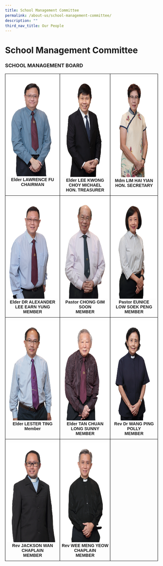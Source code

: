 ```yaml
---
title: School Management Committee
permalink: /about-us/school-management-committee/
description: ""
third_nav_title: Our People
---
```

# **School Management Committee**
  

### SCHOOL MANAGEMENT BOARD

<table style="border-collapse:collapse;border-spacing:0" class="tg"><thead><tr><th style="border-color:black;border-style:solid;border-width:1px;font-family:Arial, sans-serif;font-size:14px;font-weight:bold;overflow:hidden;padding:10px 5px;text-align:center;vertical-align:top;word-break:normal"><img src="/images/Elder%20Lawrence%20Fu.jpg" alt="Elder Lawrence Fu.JPG" width="219" height="326"><br><span style="background-color:initial">Elder LAWRENCE FU</span><br>CHAIRMAN</th><th style="border-color:black;border-style:solid;border-width:1px;font-family:Arial, sans-serif;font-size:14px;font-weight:bold;overflow:hidden;padding:10px 5px;text-align:center;vertical-align:top;word-break:normal"><img src="/images/Elder%20Michael%20Lee.jpg" alt="Elder Michael Lee.JPG" width="219" height="328"><br><span style="background-color:initial">Elder LEE KWONG CHOY MICHAEL</span><br><span style="background-color:initial">HON. TREASURER </span></th><th style="border-color:black;border-style:solid;border-width:1px;font-family:Arial, sans-serif;font-size:14px;font-weight:bold;overflow:hidden;padding:10px 5px;text-align:center;vertical-align:top;word-break:normal"><img src="/images/Mdm%20Lim%20Hai%20Yian.jpg" alt="Mdm Lim Hai Yian.JPG" width="219" height="329"><br>Mdm LIM HAI YIAN<br> HON. SECRETARY</th></tr></thead><tbody><tr><td style="border-color:black;border-style:solid;border-width:1px;font-family:Arial, sans-serif;font-size:14px;font-weight:bold;overflow:hidden;padding:10px 5px;text-align:center;vertical-align:top;word-break:normal"><img src="/images/Elder%20Dr%20Alexander%20Lee.jpg" alt="Elder Dr Alexander Lee.JPG" width="219" height="328"><br><span style="background-color:initial">Elder DR ALEXANDER LEE EARN YUNG</span><br>MEMBER</td><td style="border-color:black;border-style:solid;border-width:1px;font-family:Arial, sans-serif;font-size:14px;font-weight:bold;overflow:hidden;padding:10px 5px;text-align:center;vertical-align:top;word-break:normal"><img src="/images/Elder%20Chong%20Gim%20Soon.jpg" alt="Elder Chong Gim Soon.JPG" width="219" height="328"><br>Pastor CHONG GIM SOON <br><span style="background-color:initial">MEMBER</span></td><td style="border-color:black;border-style:solid;border-width:1px;font-family:Arial, sans-serif;font-size:14px;font-weight:bold;overflow:hidden;padding:10px 5px;text-align:center;vertical-align:top;word-break:normal"><img src="/images/Pastor%20Eunice%20Low.jpg" alt="Pastor Eunice Low.JPG" width="219" height="328"><br>Pastor EUNICE<br>LOW SOEK PENG<br>MEMBER</td></tr><tr><td style="border-color:black;border-style:solid;border-width:1px;font-family:Arial, sans-serif;font-size:14px;font-weight:bold;overflow:hidden;padding:10px 5px;text-align:center;vertical-align:top;word-break:normal"><img src="/images/Elder%20Lester%20Ting.jpg" alt="Elder Lester Ting.JPG" width="219" height="328"><br>Elder LESTER TING<br>Member</td><td style="border-color:black;border-style:solid;border-width:1px;font-family:Arial, sans-serif;font-size:14px;font-weight:bold;overflow:hidden;padding:10px 5px;text-align:center;vertical-align:top;word-break:normal"><img src="/images/Elder%20Sunny%20Tan.jpg" alt="Elder Sunny Tan.JPG" width="219" height="328"><br>Elder TAN CHUAN LONG SUNNY<br>MEMBER</td><td style="border-color:black;border-style:solid;border-width:1px;font-family:Arial, sans-serif;font-size:14px;font-weight:bold;overflow:hidden;padding:10px 5px;text-align:center;vertical-align:top;word-break:normal"><img src="/images/Reverend%20Dr%20Wang%20Ping.jpg" alt="Reverend Dr Wang Ping.JPG" width="219" height="328"><br>Rev Dr WANG PING POLLY<br>MEMBER</td></tr><tr><td style="border-color:black;border-style:solid;border-width:1px;font-family:Arial, sans-serif;font-size:14px;font-weight:bold;overflow:hidden;padding:10px 5px;text-align:center;vertical-align:top;word-break:normal"><img src="/images/Reverend%20Jackson%20Wan.jpg" alt="Reverend Jackson Wan.JPG" width="219" height="328"><br>Rev JACKSON WAN <br>CHAPLAIN<br>MEMBER</td><td style="border-color:black;border-style:solid;border-width:1px;font-family:Arial, sans-serif;font-size:14px;font-weight:bold;overflow:hidden;padding:10px 5px;text-align:center;vertical-align:top;word-break:normal"><img src="/images/Reverend%20Wee%20Meng%20Yeow.jpg" alt="Reverend Wee Meng Yeow.JPG" width="219" height="328"><br>Rev WEE MENG YEOW<br>CHAPLAIN<br>MEMBER</td><td style="border-color:black;border-style:solid;border-width:1px;font-family:Arial, sans-serif;font-size:14px;font-weight:bold;overflow:hidden;padding:10px 5px;text-align:center;vertical-align:top;word-break:normal"></td></tr></tbody></table>
